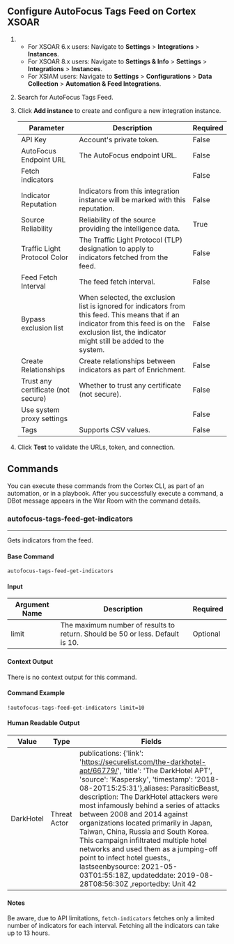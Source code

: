 ## Configure AutoFocus Tags Feed on Cortex XSOAR

1. * For XSOAR 6.x users: Navigate to **Settings** > **Integrations** > **Instances**.
   * For XSOAR 8.x users: Navigate to **Settings & Info** > **Settings** > **Integrations** > **Instances**.
   * For XSIAM users: Navigate to **Settings** > **Configurations** > **Data Collection** > **Automation & Feed Integrations**.
2. Search for AutoFocus Tags Feed.
3. Click **Add instance** to create and configure a new integration instance.

    | **Parameter** | **Description** | **Required** |
    | --- | --- | --- |
    | API Key | Account's private token. | False |
    | AutoFocus Endpoint URL | The AutoFocus endpoint URL. | False |
    | Fetch indicators |  | False |
    | Indicator Reputation | Indicators from this integration instance will be marked with this reputation. | False |
    | Source Reliability | Reliability of the source providing the intelligence data. | True |
    | Traffic Light Protocol Color | The Traffic Light Protocol \(TLP\) designation to apply to indicators fetched from the feed. | False |
    | Feed Fetch Interval | The feed fetch interval. | False |
    | Bypass exclusion list | When selected, the exclusion list is ignored for indicators from this feed. This means that if an indicator from this feed is on the exclusion list, the indicator might still be added to the system. | False |
    | Create Relationships | Create relationships between indicators as part of Enrichment. | False |    
    | Trust any certificate (not secure) | Whether to trust any certificate (not secure). | False |
    | Use system proxy settings |  | False |
    | Tags | Supports CSV values. | False |

4. Click **Test** to validate the URLs, token, and connection.
## Commands
You can execute these commands from the Cortex CLI, as part of an automation, or in a playbook.
After you successfully execute a command, a DBot message appears in the War Room with the command details.
### autofocus-tags-feed-get-indicators
***
Gets indicators from the feed.


#### Base Command

`autofocus-tags-feed-get-indicators`
#### Input

| **Argument Name** | **Description** | **Required** |
| --- | --- | --- |
| limit | The maximum number of results to return. Should be 50 or less. Default is 10. | Optional | 


#### Context Output

There is no context output for this command.

#### Command Example
```!autofocus-tags-feed-get-indicators limit=10```

#### Human Readable Output
Value |	Type	| Fields
|---|---|---|
DarkHotel|	Threat Actor|	publications: {'link': 'https://securelist.com/the-darkhotel-apt/66779/', 'title': 'The DarkHotel APT', 'source': 'Kaspersky', 'timestamp': '2018-08-20T15:25:31'},aliases: ParasiticBeast, description: The DarkHotel attackers were most infamously behind a series of attacks between 2008 and 2014 against organizations located primarily in  Japan, Taiwan, China, Russia and South Korea. This campaign infiltrated multiple hotel networks and used them as a jumping-off point to infect hotel guests., lastseenbysource: 2021-05-03T01:55:18Z, updateddate: 2019-08-28T08:56:30Z ,reportedby: Unit 42

#### Notes
Be aware, due to API limitations, `fetch-indicators` fetches only a limited number of indicators for each interval.
Fetching all the indicators can take up to 13 hours. 
